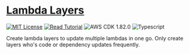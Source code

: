 # [Lambda Layers](https://apoorv.blog/posts/lambda-layers-with-cdk-for-nodejs.html)

[![MIT License](https://badgen.now.sh/badge/License/MIT/blue)](https://github.com/apoorvmote/cdk-examples/blob/master/License.md)
[![Read Tutorial](https://badgen.now.sh/badge/Read/Tutorial/purple)](https://apoorv.blog/posts/lambda-layers-with-cdk-for-nodejs.html)
![AWS CDK 1.82.0](https://badgen.net/badge/aws-cdk/1.82.0/yellow)
![Typescript](https://badgen.net/badge/icon/typescript?icon=typescript&label)

Create lambda layers to update multiple lambdas in one go. Only create layers who's code or dependency updates frequently.